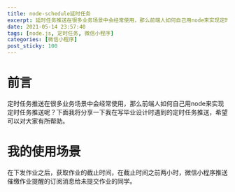 ```yaml
---
title: node-schedule延时任务
excerpt: 延时任务推送在很多业务场景中会经常使用，那么前端人如何自己用node来实现定时任务推送呢？
date: 2021-05-14 23:57:40
tags: [node.js, 定时任务, 微信小程序]
categories: [微信小程序]
post_sticky: 100
---
```

# 前言
定时任务推送在很多业务场景中会经常使用，那么前端人如何自己用node来实现定时任务推送呢？下面我将分享一下我在写毕业设计时遇到的定时任务推送，希望可以对大家有所帮助。

# 我的使用场景
在下发作业之后，获取作业的截止时间，在截止时间之前两小时，微信小程序推送催缴作业提醒的订阅消息给未提交作业的同学。




